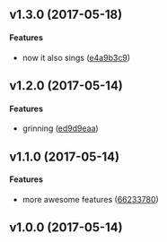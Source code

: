 <a name="v1.3.0"></a>
## v1.3.0 (2017-05-18)


#### Features

*   now it also sings ([e4a9b3c9](e4a9b3c9))



<a name="v1.2.0"></a>
## v1.2.0 (2017-05-14)


#### Features

*   grinning ([ed9d9eaa](ed9d9eaa))



<a name="v1.1.0"></a>
## v1.1.0 (2017-05-14)


#### Features

*   more awesome features ([66233780](66233780))



<a name="v1.0.0"></a>
## v1.0.0 (2017-05-14)




